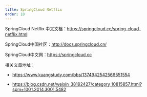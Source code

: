 ```yaml
---
title: SpringCloud Netflix
order: 10
---
```


SpringCloud Netflix 中文文档：https://springcloud.cc/spring-cloud-netflix.html

SpringCloud中国社区：http://docs.springcloud.cn/

SpringCloud中文网：https://springcloud.cc

相关文章地址：

- <https://www.kuangstudy.com/bbs/1374942542566551554>

- <https://blog.csdn.net/weixin_38192427/category_10815857.html?spm=1001.2014.3001.5482>


